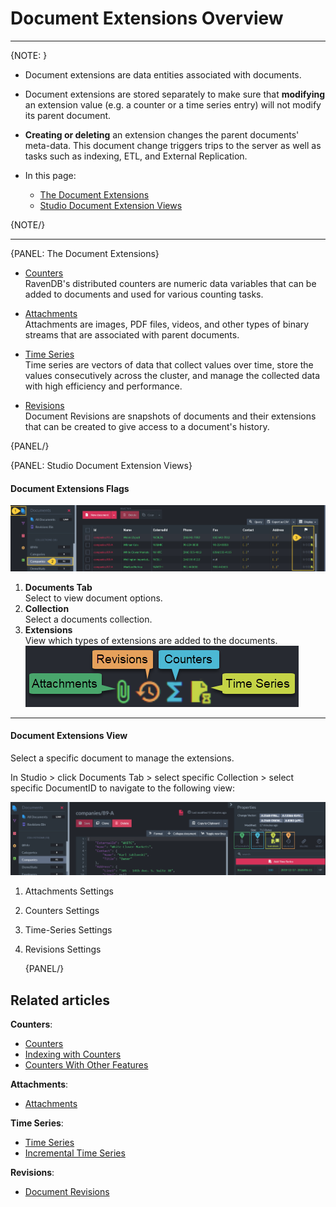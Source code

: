 # Document Extensions Overview
---

{NOTE: }

* Document extensions are data entities associated with documents.  

* Document extensions are stored separately to make sure that **modifying** an extension value (e.g. a counter 
  or a time series entry) will not modify its parent document.

* **Creating or deleting** an extension changes the parent documents' meta-data. 
  This document change triggers trips to the server as well as tasks such as indexing, ETL, and External Replication.  

* In this page:  
   * [The Document Extensions](../document-extensions/overview-extensions#the-document-extensions)  
   * [Studio Document Extension Views](../document-extensions/overview-extensions#studio-document-extension-views)  

{NOTE/}

---

{PANEL: The Document Extensions}

* [Counters](../document-extensions/counters/overview)  
  RavenDB's distributed counters are numeric data variables that can be added to documents and used
  for various counting tasks.

* [Attachments](../document-extensions/attachments/what-are-attachments)  
  Attachments are images, PDF files, videos, and other types of binary streams that are associated with parent documents.

* [Time Series](../document-extensions/timeseries/overview)  
  Time series are vectors of data that collect values over time, store the values consecutively across the cluster,
  and manage the collected data with high efficiency and performance.

* [Revisions](../server/extensions/revisions)  
  Document Revisions are snapshots of documents and their extensions that can be created to give access to a document's history.

{PANEL/}


{PANEL: Studio Document Extension Views}

#### Document Extensions Flags

![Document Extensions in Collections View](images/extensions-collections-view.png "Document Extensions in Collections View")

1. **Documents Tab**  
   Select to view document options.
2. **Collection**  
   Select a documents collection. 
3. **Extensions**  
   View which types of extensions are added to the documents.  
   ![Document Extensions Icons](images/extensions-logos.png "Document Extensions Icons")

---

#### Document Extensions View

Select a specific document to manage the extensions.  

In Studio > click Documents Tab > select specific Collection > select specific DocumentID to navigate to the following view:  

![Managing Document Extensions in Studio](images/extensions-managing-single-doc.png "Managing Document Extensions in Studio")

1. Attachments Settings
2. Counters Settings
3. Time-Series Settings
4. Revisions Settings

   {PANEL/}

## Related articles

**Counters**:  

- [Counters](../document-extensions/counters/overview)
- [Indexing with Counters](../document-extensions/counters/indexing)
- [Counters With Other Features](../document-extensions/counters/counters-and-other-features#counters-and-other-features)

**Attachments**:  

- [Attachments](../document-extensions/attachments/what-are-attachments)

**Time Series**:  

- [Time Series](../document-extensions/timeseries/overview)
- [Incremental Time Series](../document-extensions/timeseries/incremental-time-series/overview)

**Revisions**:  

- [Document Revisions](../client-api/operations/revisions/configure-revisions)


